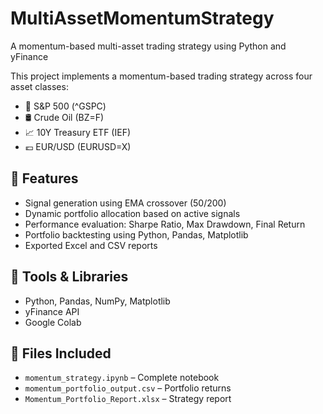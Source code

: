 # MultiAssetMomentumStrategy
A momentum-based multi-asset trading strategy using Python and yFinance

This project implements a momentum-based trading strategy across four asset classes:
- 🏦 S&P 500 (^GSPC)
- 🛢 Crude Oil (BZ=F)
- 📈 10Y Treasury ETF (IEF)
- 💶 EUR/USD (EURUSD=X)

## 📌 Features
- Signal generation using EMA crossover (50/200)
- Dynamic portfolio allocation based on active signals
- Performance evaluation: Sharpe Ratio, Max Drawdown, Final Return
- Portfolio backtesting using Python, Pandas, Matplotlib
- Exported Excel and CSV reports

## 🔧 Tools & Libraries
- Python, Pandas, NumPy, Matplotlib
- yFinance API
- Google Colab

## 📁 Files Included
- `momentum_strategy.ipynb` – Complete notebook
- `momentum_portfolio_output.csv` – Portfolio returns
- `Momentum_Portfolio_Report.xlsx` – Strategy report

